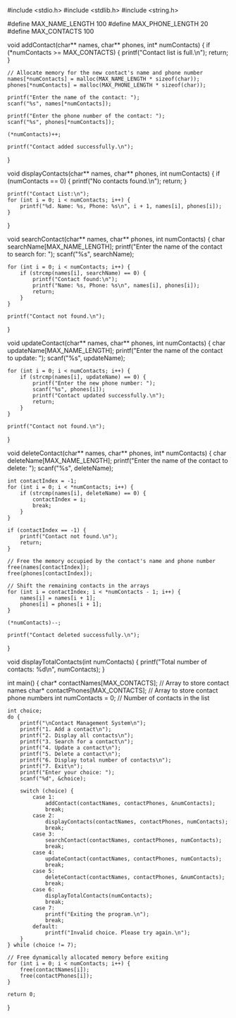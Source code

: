 #include <stdio.h>
#include <stdlib.h>
#include <string.h>

#define MAX_NAME_LENGTH 100
#define MAX_PHONE_LENGTH 20
#define MAX_CONTACTS 100

void addContact(char** names, char** phones, int* numContacts) {
    if (*numContacts >= MAX_CONTACTS) {
        printf("Contact list is full.\n");
        return;
    }
    
    // Allocate memory for the new contact's name and phone number
    names[*numContacts] = malloc(MAX_NAME_LENGTH * sizeof(char));
    phones[*numContacts] = malloc(MAX_PHONE_LENGTH * sizeof(char));
    
    printf("Enter the name of the contact: ");
    scanf("%s", names[*numContacts]);
    
    printf("Enter the phone number of the contact: ");
    scanf("%s", phones[*numContacts]);
    
    (*numContacts)++;
    
    printf("Contact added successfully.\n");
}

void displayContacts(char** names, char** phones, int numContacts) {
    if (numContacts == 0) {
        printf("No contacts found.\n");
        return;
    }
    
    printf("Contact List:\n");
    for (int i = 0; i < numContacts; i++) {
        printf("%d. Name: %s, Phone: %s\n", i + 1, names[i], phones[i]);
    }
}

void searchContact(char** names, char** phones, int numContacts) {
    char searchName[MAX_NAME_LENGTH];
    printf("Enter the name of the contact to search for: ");
    scanf("%s", searchName);
    
    for (int i = 0; i < numContacts; i++) {
        if (strcmp(names[i], searchName) == 0) {
            printf("Contact found:\n");
            printf("Name: %s, Phone: %s\n", names[i], phones[i]);
            return;
        }
    }
    
    printf("Contact not found.\n");
}

void updateContact(char** names, char** phones, int numContacts) {
    char updateName[MAX_NAME_LENGTH];
    printf("Enter the name of the contact to update: ");
    scanf("%s", updateName);
    
    for (int i = 0; i < numContacts; i++) {
        if (strcmp(names[i], updateName) == 0) {
            printf("Enter the new phone number: ");
            scanf("%s", phones[i]);
            printf("Contact updated successfully.\n");
            return;
        }
    }
    
    printf("Contact not found.\n");
}

void deleteContact(char** names, char** phones, int* numContacts) {
    char deleteName[MAX_NAME_LENGTH];
    printf("Enter the name of the contact to delete: ");
    scanf("%s", deleteName);
    
    int contactIndex = -1;
    for (int i = 0; i < *numContacts; i++) {
        if (strcmp(names[i], deleteName) == 0) {
            contactIndex = i;
            break;
        }
    }
    
    if (contactIndex == -1) {
        printf("Contact not found.\n");
        return;
    }
    
    // Free the memory occupied by the contact's name and phone number
    free(names[contactIndex]);
    free(phones[contactIndex]);
    
    // Shift the remaining contacts in the arrays
    for (int i = contactIndex; i < *numContacts - 1; i++) {
        names[i] = names[i + 1];
        phones[i] = phones[i + 1];
    }
    
    (*numContacts)--;
    
    printf("Contact deleted successfully.\n");
}

void displayTotalContacts(int numContacts) {
    printf("Total number of contacts: %d\n", numContacts);
}

int main() {
    char* contactNames[MAX_CONTACTS];  // Array to store contact names
    char* contactPhones[MAX_CONTACTS]; // Array to store contact phone numbers
    int numContacts = 0;               // Number of contacts in the list
    
    int choice;
    do {
        printf("\nContact Management System\n");
        printf("1. Add a contact\n");
        printf("2. Display all contacts\n");
        printf("3. Search for a contact\n");
        printf("4. Update a contact\n");
        printf("5. Delete a contact\n");
        printf("6. Display total number of contacts\n");
        printf("7. Exit\n");
        printf("Enter your choice: ");
        scanf("%d", &choice);
        
        switch (choice) {
            case 1:
                addContact(contactNames, contactPhones, &numContacts);
                break;
            case 2:
                displayContacts(contactNames, contactPhones, numContacts);
                break;
            case 3:
                searchContact(contactNames, contactPhones, numContacts);
                break;
            case 4:
                updateContact(contactNames, contactPhones, numContacts);
                break;
            case 5:
                deleteContact(contactNames, contactPhones, &numContacts);
                break;
            case 6:
                displayTotalContacts(numContacts);
                break;
            case 7:
                printf("Exiting the program.\n");
                break;
            default:
                printf("Invalid choice. Please try again.\n");
        }
    } while (choice != 7);
    
    // Free dynamically allocated memory before exiting
    for (int i = 0; i < numContacts; i++) {
        free(contactNames[i]);
        free(contactPhones[i]);
    }
    
    return 0;
}

